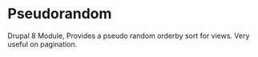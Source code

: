 # Pseudorandom
Drupal 8 Module, Provides a pseudo random orderby sort for views. Very useful on pagination.
